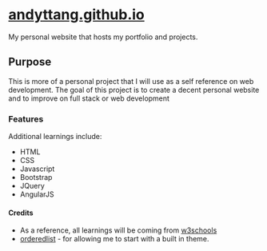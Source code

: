 # [andyttang.github.io](andyttang.github.io)
My personal website that hosts my portfolio and projects.

## Purpose

This is more of a personal project that I will use as a self reference on web development.
The goal of this project is to create a decent personal website and to improve on full stack or web development

### Features

Additional learnings include:
* HTML
* CSS
* Javascript
* Bootstrap
* JQuery
* AngularJS


#### Credits
* As a reference, all learnings will be coming from [w3schools](w3schools.com)
* [orderedlist](https://github.com/orderedlist) - for allowing me to start with a built in theme.
